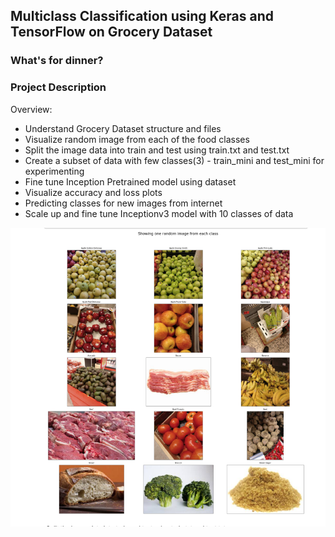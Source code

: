 
## Multiclass Classification using Keras and TensorFlow on Grocery Dataset
### What's for dinner?


### Project Description
Overview:

- Understand Grocery Dataset structure and files
- Visualize random image from each of the food classes
- Split the image data into train and test using train.txt and test.txt
- Create a subset of data with few classes(3) - train_mini and test_mini for experimenting
- Fine tune Inception Pretrained model using dataset
- Visualize accuracy and loss plots
- Predicting classes for new images from internet
- Scale up and fine tune Inceptionv3 model with 10 classes of data


![random.png](images/random.png)
